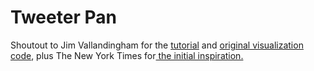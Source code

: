 # **Tweeter Pan**
Shoutout to Jim Vallandingham for the <a href="http://vallandinghbble_cloud.html">tutorial</a> and <a href="https://github.com/vlandham/bubble_cloud">original visualization code</a>, plus The New York Times for<a href="http://www.nytimes.com/interactive/2012/09/04/us/politics/democratic-convention-words.html"> the initial inspiration. </a>
